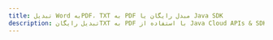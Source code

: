 ---title: تبدیل Word بهPDF، TXT به PDF مبدل رایگان یا Java SDKdescription: تبدیل رایگانTXT به PDF با استفاده از Java Cloud APIs & SDK. همچنین اسناد Microsoft Word و OpenOffice را در Cloud ایجاد، ویرایش و رندر کنید.---